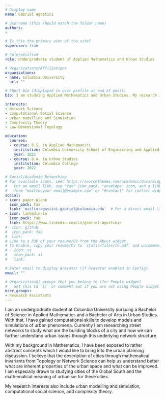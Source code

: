 ```yaml
---
# Display name
name: Gabriel Agostini

# Username (this should match the folder name)
authors:
-

# Is this the primary user of the site?
superuser: true

# Role/position
role: Undergraduate student of Applied Mathematics and Urban Studies

# Organizations/Affiliations
organizations:
- name: Columbia University
  url: ""

# Short bio (displayed in user profile at end of posts)
bio: I am studying Applied Mathematics and Urban Studies. My research interests include complexity theory, urban modelling, and network science.

interests:
- Network Science
- Computational Social Science
- Urban modelling and Simulation
- Complexity Theory
- Low-Dimensional Topology

education:
  courses:
  - course: B.S. in Applied Mathematics
    institution: Columbia University School of Engineering and Applied Sciences
    year: 2021
  - course: B.A. in Urban Studies
    institution: Columbia College
    year: 2022

# Social/Academic Networking
# For available icons, see: https://sourcethemes.com/academic/docs/widgets/#icons
#   For an email link, use "fas" icon pack, "envelope" icon, and a link in the
#   form "mailto:your-email@example.com" or "#contact" for contact widget.
social:
- icon: paper-plane
  icon_pack: fas
  link: 'mailto:agostini.gabriel@columbia.edu'  # For a direct email link, use "mailto:test@example.org".
- icon: linkedin-in
  icon_pack: fab
  link: https://www.linkedin.com/in/gabriel-agostini/
#- icon: github
#  icon_pack: fab
#  link:
# Link to a PDF of your resume/CV from the About widget.
# To enable, copy your resume/CV to `static/files/cv.pdf` and uncomment the lines below.
# - icon: cv
#   icon_pack: ai
#   link:

# Enter email to display Gravatar (if Gravatar enabled in Config)
email: ""

# Organizational groups that you belong to (for People widget)
#   Set this to `[]` or comment out if you are not using People widget.
user_groups:
- Research Assistants
---
```


I am an undergraduate student at Columbia University pursuing a Bachelor of Science in Applied Mathematics and a Bachelor of Arts in Urban Studies. With that, I have gained computational skills to develop models and simulations of urban phenomena. Currently I am researching street networks to study what are the building blocks of a city and how we can further understand urban issues through this underlying network structure.

With my background in Mathematics, I have been exposed to rather abstract concepts which I would like to bring into the urban planning discussion. I believe that the description of cities through mathematical invariants from Topology or Network Science can help us understand better what are inherent properties of the urban space and what can be improved. I am especially drawn to studying cities of the Global South and the mathematical meaning of urbanism for these cities.

My research interests also include urban modelling and simulation, computational social science, and complexity theory.
